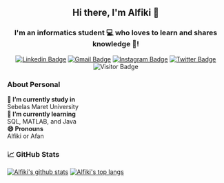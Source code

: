 <h2 align="center">
  Hi there, I'm Alfiki 👋
</h2>

<h3 align="center">
I'm an informatics student 💻 who loves to learn and shares knowledge 📖!
</h3> 

<div align="center">  

  [![Linkedin Badge](https://img.shields.io/badge/-LinkedIn-blue?logo=Linkedin&logoColor=white&link=https://www.linkedin.com/in/alfiki/)](https://www.linkedin.com/in/alfiki/) 
  [![Gmail Badge](https://img.shields.io/badge/-Gmail-red?logo=Gmail&logoColor=white&link=mailto:alfiki.diastama@gmail.com)](mailto:alfiki.diastama@gmail.com)
  [![Instagram Badge](https://img.shields.io/badge/-Instagram-purple?logo=instagram&logoColor=white&link=https://instagram.com/alfikiafan/)](https://instagram.com/alfikiafan)
  [![Twitter Badge](https://img.shields.io/badge/-Twitter-blue?logo=twitter&logoColor=white&link=https://twitter.com/alfikiafan/)](https://twitter.com/alfikiafan)
  ![Visitor Badge](https://visitor-badge.laobi.icu/badge?page_id=alfikiafan)  

</div>

### About Personal
**🔭 I’m currently study in**  
Sebelas Maret University  
**🌱 I’m currently learning**  
SQL, MATLAB, and Java  
**😄 Pronouns**  
Alfiki or Afan  

### 📈 GitHub Stats 
[![Alfiki's github stats](https://github-readme-stats.vercel.app/api?username=alfikiafan&theme=material-palenight)](https://github.com/alfikiafan)
[![Alfiki's top langs](https://github-readme-stats.vercel.app/api/top-langs/?username=alfikiafan&layout=compact&theme=material-palenight)](https://github.com/alfikiafan)
